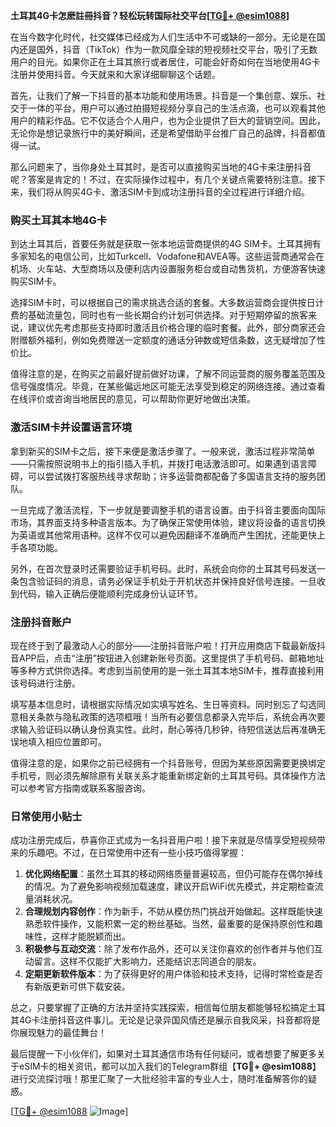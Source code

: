 **土耳其4G卡怎麽註冊抖音？轻松玩转国际社交平台[[TG💪+ @esim1088](https://t.me/s/esim1088)]**

在当今数字化时代，社交媒体已经成为人们生活中不可或缺的一部分。无论是在国内还是国外，抖音（TikTok）作为一款风靡全球的短视频社交平台，吸引了无数用户的目光。如果你正在土耳其旅行或者居住，可能会好奇如何在当地使用4G卡注册并使用抖音。今天就来和大家详细聊聊这个话题。

首先，让我们了解一下抖音的基本功能和使用场景。抖音是一个集创意、娱乐、社交于一体的平台，用户可以通过拍摄短视频分享自己的生活点滴，也可以观看其他用户的精彩作品。它不仅适合个人用户，也为企业提供了巨大的营销空间。因此，无论你是想记录旅行中的美好瞬间，还是希望借助平台推广自己的品牌，抖音都值得一试。

那么问题来了，当你身处土耳其时，是否可以直接购买当地的4G卡来注册抖音呢？答案是肯定的！不过，在实际操作过程中，有几个关键点需要特别注意。接下来，我们将从购买4G卡、激活SIM卡到成功注册抖音的全过程进行详细介绍。

### 购买土耳其本地4G卡

到达土耳其后，首要任务就是获取一张本地运营商提供的4G SIM卡。土耳其拥有多家知名的电信公司，比如Turkcell、Vodafone和AVEA等。这些运营商通常会在机场、火车站、大型商场以及便利店内设置服务柜台或自动售货机，方便游客快速购买SIM卡。

选择SIM卡时，可以根据自己的需求挑选合适的套餐。大多数运营商会提供按日计费的基础流量包，同时也有一些长期合约计划可供选择。对于短期停留的旅客来说，建议优先考虑那些支持即时激活且价格合理的临时套餐。此外，部分商家还会附赠额外福利，例如免费赠送一定额度的通话分钟数或短信条数，这无疑增加了性价比。

值得注意的是，在购买之前最好提前做好功课，了解不同运营商的服务覆盖范围及信号强度情况。毕竟，在某些偏远地区可能无法享受到稳定的网络连接。通过查看在线评价或咨询当地居民的意见，可以帮助你更好地做出决策。

### 激活SIM卡并设置语言环境

拿到新买的SIM卡之后，接下来便是激活步骤了。一般来说，激活过程非常简单——只需按照说明书上的指引插入手机，并拨打电话激活即可。如果遇到语言障碍，可以尝试拨打客服热线寻求帮助；许多运营商都配备了多国语言支持的服务团队。

一旦完成了激活流程，下一步就是要调整手机的语言设置。由于抖音主要面向国际市场，其界面支持多种语言版本。为了确保正常使用体验，建议将设备的语言切换为英语或其他常用语种。这样不仅可以避免因翻译不准确而产生困扰，还能更快上手各项功能。

另外，在首次登录时还需要验证手机号码。此时，系统会向你的土耳其号码发送一条包含验证码的消息，请务必保证手机处于开机状态并保持良好信号连接。一旦收到代码，输入正确后便能顺利完成身份认证环节。

### 注册抖音账户

现在终于到了最激动人心的部分——注册抖音账户啦！打开应用商店下载最新版抖音APP后，点击“注册”按钮进入创建新账号页面。这里提供了手机号码、邮箱地址等多种方式供你选择。考虑到当前使用的是一张土耳其本地SIM卡，推荐直接利用该号码进行注册。

填写基本信息时，请根据实际情况如实填写姓名、生日等资料。同时别忘了勾选同意相关条款与隐私政策的选项框哦！当所有必要信息都录入完毕后，系统会再次要求输入验证码以确认身份真实性。此时，耐心等待几秒钟，待短信送达后再准确无误地填入相应位置即可。

值得注意的是，如果你之前已经拥有一个抖音账号，但因为某些原因需要更换绑定手机号，则必须先解除原有关联关系才能重新绑定新的土耳其号码。具体操作方法可以参考官方指南或联系客服咨询。

### 日常使用小贴士

成功注册完成后，恭喜你正式成为一名抖音用户啦！接下来就是尽情享受短视频带来的乐趣吧。不过，在日常使用中还有一些小技巧值得掌握：

1. **优化网络配置**：虽然土耳其的移动网络质量普遍较高，但仍可能存在偶尔掉线的情况。为了避免影响视频加载速度，建议开启WiFi优先模式，并定期检查流量消耗状况。
2. **合理规划内容创作**：作为新手，不妨从模仿热门挑战开始做起。这样既能快速熟悉软件操作，又能积累一定的粉丝基础。当然，最重要的是保持原创性和趣味性，这样才能脱颖而出。
3. **积极参与互动交流**：除了发布作品外，还可以关注你喜欢的创作者并与他们互动留言。这样不仅能扩大影响力，还能结识志同道合的朋友。
4. **定期更新软件版本**：为了获得更好的用户体验和技术支持，记得时常检查是否有新版更新可供下载安装。

总之，只要掌握了正确的方法并坚持实践探索，相信每位朋友都能够轻松搞定土耳其4G卡注册抖音这件事儿。无论是记录异国风情还是展示自我风采，抖音都将是你展现魅力的最佳舞台！

最后提醒一下小伙伴们，如果对土耳其通信市场有任何疑问，或者想要了解更多关于eSIM卡的相关资讯，都可以加入我们的Telegram群组【**TG💪+ @esim1088**】进行交流探讨哦！那里汇聚了一大批经验丰富的专业人士，随时准备解答你的疑惑。

[[TG💪+ @esim1088](https://t.me/s/esim1088) ![Image](https://i.postimg.cc/4NQfJmqS/Snipaste-2025-05-13-00-14-12.png)]
